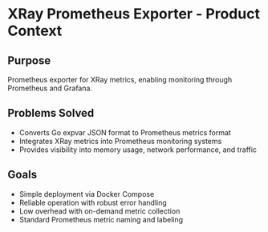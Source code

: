 # XRay Prometheus Exporter - Product Context

## Purpose

Prometheus exporter for XRay metrics, enabling monitoring through Prometheus and Grafana.

## Problems Solved

- Converts Go expvar JSON format to Prometheus metrics format
- Integrates XRay metrics into Prometheus monitoring systems
- Provides visibility into memory usage, network performance, and traffic

## Goals

- Simple deployment via Docker Compose
- Reliable operation with robust error handling
- Low overhead with on-demand metric collection
- Standard Prometheus metric naming and labeling
